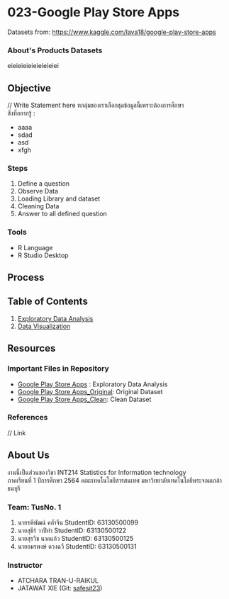 
# 023-Google Play Store Apps
Datasets from: https://www.kaggle.com/lava18/google-play-store-apps

### About's Products Datasets
eieieieieieieieieiei

## Objective
// Write Statement here
ทกลุ่มของเราเลือกชุดข้อมูลนี้เพราะต้องการศึกษา <br>
สิ่งที่อยากรู้ : <br>
- aaaa<br>
- sdad<br>
- asd<br>
- xfgh<br>

### Steps
1. Define a question
2. Observe Data
3. Loading Library and dataset
4. Cleaning Data
5. Answer to all defined question

### Tools

- R Language
- R Studio Desktop

## Process

## Table of Contents

1. [Exploratory Data Analysis](./01_explore.md)
2. [Data Visualization]()

## Resources

### Important Files in Repository

- [Google Play Store Apps](./googleplaystore.R) : Exploratory Data Analysis
- [Google Play Store Apps_Original](./googleplaystore_original.xlsx): Original Dataset
- [Google Play Store Apps_Clean](./googleplaystore_clean.xlsx): Clean Dataset

### References

// Link

## About Us
งานนี้เป็นส่วนของวิชา INT214 Statistics for Information technology <br/> ภาคเรียนที่ 1 ปีการศึกษา 2564 คณะเทคโนโลยีสารสนเทศ มหาวิทยาลัยเทคโนโลยีพระจอมเกล้าธนบุรี

### Team: TusNo. 1
1. นายรพีพัฒน์ คล้ำจีน   StudentID: 63130500099
2. นายสุธีร์ วาปีทำ      StudentID: 63130500122
3. นายสุรวิช นาคแก้ว    StudentID: 63130500125
4. นายอมรพงษ์ ดวงฉวี   StudentID: 63130500131


### Instructor
- ATCHARA TRAN-U-RAIKUL
- JATAWAT XIE (Git: [safesit23](https://github.com/safesit23))



